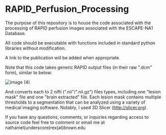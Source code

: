 # RAPID_Perfusion_Processing

The purpose of this repository is to house the code associated with the processing of RAPID perfusion images associated with the ESCAPE-NA1 Database. 

All code should be executable with functions included in standard python libraries without modification.

A link to the publication will be added when appropriate. 

Note that this code takes generic RAPID output files (in their raw ".dcm" form), similar to below: 

![image (4)](https://user-images.githubusercontent.com/58052594/214413819-c18dd66a-513e-427d-9583-19c48c817cb6.png)

And converts each to 2 nifti (".nii"/".nii.gz") files types, including one "lesion mask" file and one "brain extracted" file. Each lesion mask contains multiple thresholds to a segmentation that can be analyzed using a variety of medical imaging software. Notably, I used 3D Slicer (http://slicer.org). 

If you have any questions, comments, or inquiries regarding access to source code feel free to comment or email me at nathaniel(underscore)rex(at)brown.edu 
